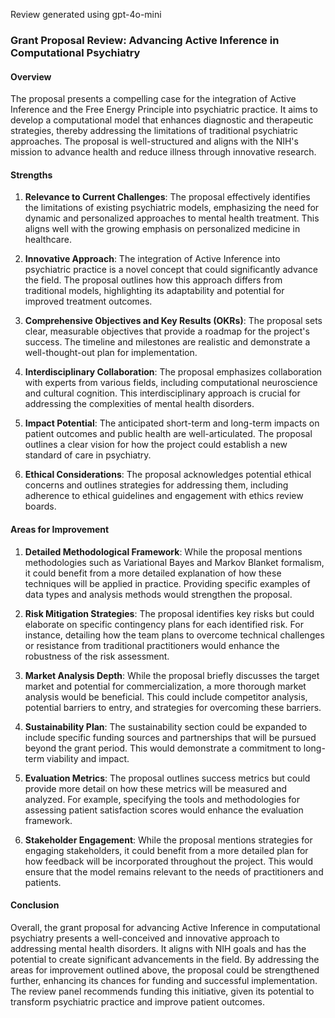 Review generated using gpt-4o-mini

### Grant Proposal Review: Advancing Active Inference in Computational Psychiatry

#### Overview
The proposal presents a compelling case for the integration of Active Inference and the Free Energy Principle into psychiatric practice. It aims to develop a computational model that enhances diagnostic and therapeutic strategies, thereby addressing the limitations of traditional psychiatric approaches. The proposal is well-structured and aligns with the NIH's mission to advance health and reduce illness through innovative research.

#### Strengths

1. **Relevance to Current Challenges**: The proposal effectively identifies the limitations of existing psychiatric models, emphasizing the need for dynamic and personalized approaches to mental health treatment. This aligns well with the growing emphasis on personalized medicine in healthcare.

2. **Innovative Approach**: The integration of Active Inference into psychiatric practice is a novel concept that could significantly advance the field. The proposal outlines how this approach differs from traditional models, highlighting its adaptability and potential for improved treatment outcomes.

3. **Comprehensive Objectives and Key Results (OKRs)**: The proposal sets clear, measurable objectives that provide a roadmap for the project's success. The timeline and milestones are realistic and demonstrate a well-thought-out plan for implementation.

4. **Interdisciplinary Collaboration**: The proposal emphasizes collaboration with experts from various fields, including computational neuroscience and cultural cognition. This interdisciplinary approach is crucial for addressing the complexities of mental health disorders.

5. **Impact Potential**: The anticipated short-term and long-term impacts on patient outcomes and public health are well-articulated. The proposal outlines a clear vision for how the project could establish a new standard of care in psychiatry.

6. **Ethical Considerations**: The proposal acknowledges potential ethical concerns and outlines strategies for addressing them, including adherence to ethical guidelines and engagement with ethics review boards.

#### Areas for Improvement

1. **Detailed Methodological Framework**: While the proposal mentions methodologies such as Variational Bayes and Markov Blanket formalism, it could benefit from a more detailed explanation of how these techniques will be applied in practice. Providing specific examples of data types and analysis methods would strengthen the proposal.

2. **Risk Mitigation Strategies**: The proposal identifies key risks but could elaborate on specific contingency plans for each identified risk. For instance, detailing how the team plans to overcome technical challenges or resistance from traditional practitioners would enhance the robustness of the risk assessment.

3. **Market Analysis Depth**: While the proposal briefly discusses the target market and potential for commercialization, a more thorough market analysis would be beneficial. This could include competitor analysis, potential barriers to entry, and strategies for overcoming these barriers.

4. **Sustainability Plan**: The sustainability section could be expanded to include specific funding sources and partnerships that will be pursued beyond the grant period. This would demonstrate a commitment to long-term viability and impact.

5. **Evaluation Metrics**: The proposal outlines success metrics but could provide more detail on how these metrics will be measured and analyzed. For example, specifying the tools and methodologies for assessing patient satisfaction scores would enhance the evaluation framework.

6. **Stakeholder Engagement**: While the proposal mentions strategies for engaging stakeholders, it could benefit from a more detailed plan for how feedback will be incorporated throughout the project. This would ensure that the model remains relevant to the needs of practitioners and patients.

#### Conclusion
Overall, the grant proposal for advancing Active Inference in computational psychiatry presents a well-conceived and innovative approach to addressing mental health disorders. It aligns with NIH goals and has the potential to create significant advancements in the field. By addressing the areas for improvement outlined above, the proposal could be strengthened further, enhancing its chances for funding and successful implementation. The review panel recommends funding this initiative, given its potential to transform psychiatric practice and improve patient outcomes.